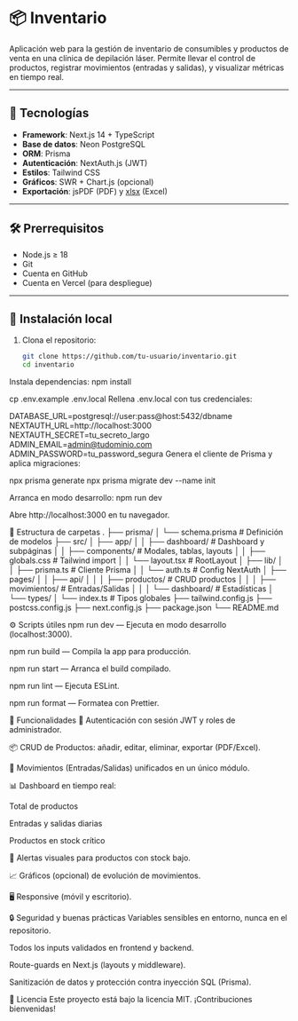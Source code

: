 # 📦 Inventario

Aplicación web para la gestión de inventario de consumibles y productos de venta en una clínica de depilación láser. Permite llevar el control de productos, registrar movimientos (entradas y salidas), y visualizar métricas en tiempo real.

---

## 🚀 Tecnologías

- **Framework**: Next.js 14 + TypeScript  
- **Base de datos**: Neon PostgreSQL  
- **ORM**: Prisma  
- **Autenticación**: NextAuth.js (JWT)  
- **Estilos**: Tailwind CSS  
- **Gráficos**: SWR + Chart.js (opcional)  
- **Exportación**: jsPDF (PDF) y [xlsx](https://github.com/SheetJS/sheetjs) (Excel)  

---

## 🛠️ Prerrequisitos

- Node.js ≥ 18  
- Git  
- Cuenta en GitHub  
- Cuenta en Vercel (para despliegue)  

---

## 🔧 Instalación local

1. Clona el repositorio:  
   ```bash
   git clone https://github.com/tu-usuario/inventario.git
   cd inventario
Instala dependencias:
npm install

cp .env.example .env.local
Rellena .env.local con tus credenciales:


DATABASE_URL=postgresql://user:pass@host:5432/dbname
NEXTAUTH_URL=http://localhost:3000
NEXTAUTH_SECRET=tu_secreto_largo
ADMIN_EMAIL=admin@tudominio.com
ADMIN_PASSWORD=tu_password_segura
Genera el cliente de Prisma y aplica migraciones:

npx prisma generate
npx prisma migrate dev --name init

Arranca en modo desarrollo:
npm run dev

Abre http://localhost:3000 en tu navegador.

📁 Estructura de carpetas
.
├── prisma/
│   └── schema.prisma       # Definición de modelos
├── src/
│   ├── app/
│   │   ├── dashboard/      # Dashboard y subpáginas
│   │   ├── components/     # Modales, tablas, layouts
│   │   ├── globals.css     # Tailwind import
│   │   └── layout.tsx      # RootLayout
│   ├── lib/
│   │   ├── prisma.ts       # Cliente Prisma
│   │   └── auth.ts         # Config NextAuth
│   ├── pages/
│   │   ├── api/
│   │   │   ├── productos/  # CRUD productos
│   │   │   ├── movimientos/ # Entradas/Salidas
│   │   │   └── dashboard/  # Estadísticas
│   └── types/
│       └── index.ts        # Tipos globales
├── tailwind.config.js
├── postcss.config.js
├── next.config.js
├── package.json
└── README.md

⚙️ Scripts útiles
npm run dev — Ejecuta en modo desarrollo (localhost:3000).

npm run build — Compila la app para producción.

npm run start — Arranca el build compilado.

npm run lint — Ejecuta ESLint.

npm run format — Formatea con Prettier.

📝 Funcionalidades
🔐 Autenticación con sesión JWT y roles de administrador.

📦 CRUD de Productos: añadir, editar, eliminar, exportar (PDF/Excel).

🔄 Movimientos (Entradas/Salidas) unificados en un único módulo.

📊 Dashboard en tiempo real:

Total de productos

Entradas y salidas diarias

Productos en stock crítico

🚨 Alertas visuales para productos con stock bajo.

📈 Gráficos (opcional) de evolución de movimientos.

🖥️ Responsive (móvil y escritorio).

🔒 Seguridad y buenas prácticas
Variables sensibles en entorno, nunca en el repositorio.

Todos los inputs validados en frontend y backend.

Route-guards en Next.js (layouts y middleware).

Sanitización de datos y protección contra inyección SQL (Prisma).

📄 Licencia
Este proyecto está bajo la licencia MIT. ¡Contribuciones bienvenidas!
